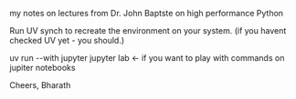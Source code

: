 my notes on lectures from Dr. John Baptste on high performance Python

Run UV synch to recreate the environment on your system. (if you havent checked UV yet - you should.)

uv run --with jupyter jupyter lab <- if you want to play with commands on jupiter notebooks

Cheers,
Bharath
